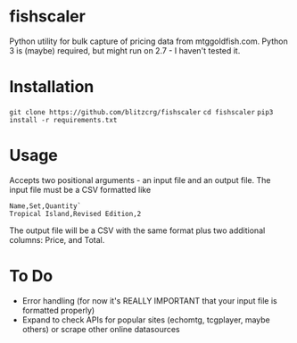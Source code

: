 # fishscaler
Python utility for bulk capture of pricing data from mtggoldfish.com. Python 3 is (maybe) required, but might run on 2.7 - I haven't tested it. 

# Installation
`git clone https://github.com/blitzcrg/fishscaler`
`cd fishscaler`
`pip3 install -r requirements.txt`

# Usage
Accepts two positional arguments - an input file and an output file. The input file must be a CSV formatted like

```
Name,Set,Quantity`
Tropical Island,Revised Edition,2
```

The output file will be a CSV with the same format plus two additional columns: Price, and Total. 

# To Do
- Error handling (for now it's REALLY IMPORTANT that your input file is formatted properly)
- Expand to check APIs for popular sites (echomtg, tcgplayer, maybe others) or scrape other online datasources

